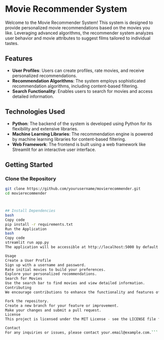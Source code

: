 # Movie Recommender System

Welcome to the Movie Recommender System! This system is designed to provide personalized movie recommendations based on the movies you like. Leveraging advanced algorithms, the recommender system analyzes user behavior and movie attributes to suggest films tailored to individual tastes.

## Features

- **User Profiles**: Users can create profiles, rate movies, and receive personalized recommendations.
- **Recommendation Algorithms**: The system employs sophisticated recommendation algorithms, including content-based filtering.
- **Search Functionality**: Enables users to search for movies and access detailed information.

## Technologies Used

- **Python**: The backend of the system is developed using Python for its flexibility and extensive libraries.
- **Machine Learning Libraries**: The recommendation engine is powered by machine learning libraries for content-based filtering.
- **Web Framework**: The frontend is built using a web framework like Streamlit for an interactive user interface.

## Getting Started

### Clone the Repository

```bash
git clone https://github.com/yourusername/movierecommender.git
cd movierecommender



## Install Dependencies
bash
Copy code
pip install -r requirements.txt
Run the Application
bash
Copy code
streamlit run app.py
The application will be accessible at http://localhost:5000 by default.

Usage
Create a User Profile
Sign up with a username and password.
Rate initial movies to build your preferences.
Explore your personalized recommendations.
Search for Movies
Use the search bar to find movies and view detailed information.
Contributing
We encourage contributions to enhance the functionality and features of the Movie Recommender System. To contribute:

Fork the repository.
Create a new branch for your feature or improvement.
Make your changes and submit a pull request.
License
This project is licensed under the MIT License - see the LICENSE file for details.

Contact
For any inquiries or issues, please contact your.email@example.com.```
